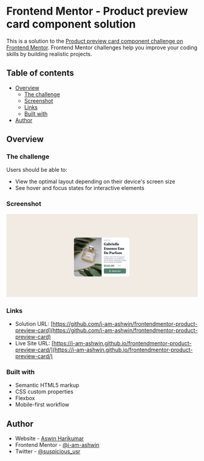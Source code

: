# Frontend Mentor - Product preview card component solution

This is a solution to the [Product preview card component challenge on Frontend Mentor](https://www.frontendmentor.io/challenges/product-preview-card-component-GO7UmttRfa). Frontend Mentor challenges help you improve your coding skills by building realistic projects. 

## Table of contents

- [Overview](#overview)
  - [The challenge](#the-challenge)
  - [Screenshot](#screenshot)
  - [Links](#links)
  - [Built with](#built-with)
- [Author](#author)

## Overview

### The challenge

Users should be able to:

- View the optimal layout depending on their device's screen size
- See hover and focus states for interactive elements

### Screenshot

![](./images/screenshot.png)

### Links

- Solution URL: [https://github.com/i-am-ashwin/frontendmentor-product-preview-card](https://github.com/i-am-ashwin/frontendmentor-product-preview-card)
- Live Site URL: [https://i-am-ashwin.github.io/frontendmentor-product-preview-card/](https://i-am-ashwin.github.io/frontendmentor-product-preview-card/)


### Built with

- Semantic HTML5 markup
- CSS custom properties
- Flexbox
- Mobile-first workflow

## Author

- Website - [Aswin Harikumar](https://iamaswin.dev)
- Frontend Mentor - [@i-am-ashwin](https://www.frontendmentor.io/profile/i-am-ashwin)
- Twitter - [@suspicious_usr](https://www.twitter.com/suspicious_usr)
